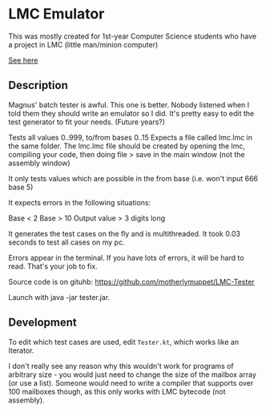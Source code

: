 # LMC Emulator

This was mostly created for 1st-year Computer Science students who have a project in LMC (little man/minion computer)

[See here](http://community.dur.ac.uk/m.j.r.bordewich/LMC.html)

## Description

Magnus' batch tester is awful. This one is better.
Nobody listened when I told them they should write an emulator so I did.
It's pretty easy to edit the test generator to fit your needs. (Future years?)

Tests all values 0..999, to/from bases 0..15
Expects a file called lmc.lmc in the same folder.
The lmc.lmc file should be created by opening the lmc, compiling your code, then doing file > save in the main window (not the assembly window)

It only tests values which are possible in the from base (i.e. won't input 666 base 5)

It expects errors in the following situations:

Base < 2
Base > 10
Output value > 3 digits long

It generates the test cases on the fly and is multithreaded. It took 0.03 seconds to test all cases on my pc.

Errors appear in the terminal. If you have lots of errors, it will be hard to read. That's your job to fix.

Source code is on gituhb: https://github.com/motherlymuppet/LMC-Tester

Launch with java -jar tester.jar.


## Development
To edit which test cases are used, edit `Tester.kt`, which works like an Iterator.

I don't really see any reason why this wouldn't work for programs of arbitrary size - you would just need to change the size of the mailbox array (or use a list). Someone would need to write a compiler that supports over 100 mailboxes though, as this only works with LMC bytecode (not assembly).
